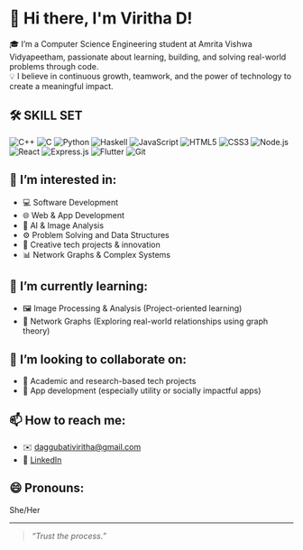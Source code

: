 # 👋 Hi there, I'm Viritha D!

🎓 I’m a Computer Science Engineering student at Amrita Vishwa Vidyapeetham, passionate about learning, building, and solving real-world problems through code.  
💡 I believe in continuous growth, teamwork, and the power of technology to create a meaningful impact.

## 🛠️ SKILL SET

![C++](https://img.shields.io/badge/C++-00599C?style=for-the-badge&logo=c%2b%2b&logoColor=white)
![C](https://img.shields.io/badge/C-00599C?style=for-the-badge&logo=c&logoColor=white)
![Python](https://img.shields.io/badge/Python-3776AB?style=for-the-badge&logo=python&logoColor=white)
![Haskell](https://img.shields.io/badge/Haskell-5D4F85?style=for-the-badge&logo=haskell&logoColor=white)
![JavaScript](https://img.shields.io/badge/JavaScript-F7DF1E?style=for-the-badge&logo=javascript&logoColor=black)
![HTML5](https://img.shields.io/badge/HTML5-E34F26?style=for-the-badge&logo=html5&logoColor=white)
![CSS3](https://img.shields.io/badge/CSS3-1572B6?style=for-the-badge&logo=css3&logoColor=white)
![Node.js](https://img.shields.io/badge/Node.js-339933?style=for-the-badge&logo=node.js&logoColor=white)
![React](https://img.shields.io/badge/React-20232A?style=for-the-badge&logo=react&logoColor=61DAFB)
![Express.js](https://img.shields.io/badge/Express.js-000000?style=for-the-badge&logo=express&logoColor=white)
![Flutter](https://img.shields.io/badge/Flutter-02569B?style=for-the-badge&logo=flutter&logoColor=white)
![Git](https://img.shields.io/badge/Git-F05032?style=for-the-badge&logo=git&logoColor=white)




## 👀 I’m interested in:
- 💻 Software Development
- 🌐 Web & App Development 
- 🧠 AI & Image Analysis
- ⚙️ Problem Solving and Data Structures
- 🎨 Creative tech projects & innovation
- 📊 Network Graphs & Complex Systems

## 🌱 I’m currently learning:
- 🖼️ Image Processing & Analysis (Project-oriented learning)
- 🔗 Network Graphs (Exploring real-world relationships using graph theory)


## 💞️ I’m looking to collaborate on:
- 🔬 Academic and research-based tech projects
- 📲 App development (especially utility or socially impactful apps)




## 📫 How to reach me:
- ✉️ daggubativiritha@gmail.com
- 💼 [LinkedIn](https://www.linkedin.com/in/viritha-d)

## 😄 Pronouns:
She/Her



---
> *“Trust the process.”*

<!---
Viritha-D/Viritha-D is a ✨ special ✨ repository because its `README.md` (this file) appears on your GitHub profile.
You can click the Preview link to take a look at your changes.
--->
